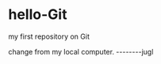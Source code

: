 hello-Git
=========

my first repository on Git

change from my local computer.
                     --------jugl